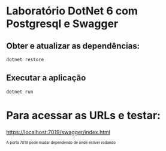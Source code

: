# Laboratório DotNet 6 com Postgresql e Swagger

## Obter e atualizar as dependências:

```
dotnet restore
```

## Executar a aplicação

```
dotnet run
```

# Para acessar as URLs e testar:

[https://localhost:7019/swagger/index.html](https://localhost:7019/swagger/index.html)

<sub><sup>A porta 7019 pode mudar dependendo de onde estiver rodando</sup></sub>